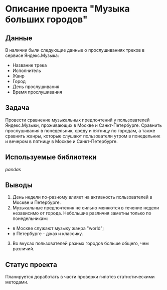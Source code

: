 # Описание проекта "Музыка больших городов"


## Данные

В наличии были следующие данные о прослушиваниях треков в сервисе Яндекс.Музыка:
- Название трека
- Исполнитель
- Жанр
- Город
- День прослушивания
- Время прослушивания

## Задача

Провести сравнение музыкальных предпочтений у пользователей Яндекс.Музыки, проживающих в Москве и Санкт-Петербурге. Сравнить прослушивания в понедельник, среду и пятницу по городам, а также сравнить жанры, которые слушают пользователи утром в понедельник и вечером в пятницу в Москве и Санкт-Петербурге.  

## Используемые библиотеки
*pandas*

## Выводы
1. День недели по-разному влияет на активность пользователей в Москве и Петербурге.
2. Музыкальные предпочтения не сильно меняются в течение недели независимо от города. Небольшие различия заметны только по понедельникам:
- в Москве служают музыку жанра "world";
- в Петербурге - джаз и классику.
3. Во вкусах пользователей разных городов больше общего, чем различий.

## Статус проекта
Планируется доработать в части проверки гипотез статистическими методами.